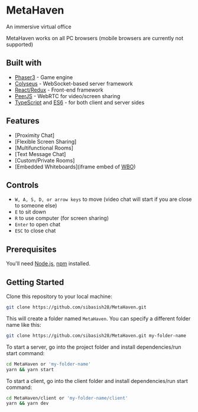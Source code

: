 # MetaHaven

An immersive virtual office 

MetaHaven works on all PC browsers (mobile browsers are currently not supported)

## Built with

- [Phaser3](https://github.com/photonstorm/phaser) - Game engine
- [Colyseus](https://github.com/colyseus/colyseus) - WebSocket-based server framework
- [React/Redux](https://github.com/facebook/react) - Front-end framework
- [PeerJS](https://github.com/peers/peerjs) - WebRTC for video/screen sharing
- [TypeScript](https://github.com/microsoft/TypeScript) and [ES6](https://github.com/eslint/eslint) - for both client and server sides

## Features

- [Proximity Chat]
- [Flexible Screen Sharing]
- [Multifunctional Rooms]
- [Text Message Chat]
- [Custom/Private Rooms]
- [Embedded Whiteboards](iframe embed of [WBO](https://github.com/lovasoa/whitebophir))

## Controls

- `W, A, S, D, or arrow keys` to move (video chat will start if you are close to someone else)
- `E` to sit down
- `R` to use computer (for screen sharing)
- `Enter` to open chat
- `ESC` to close chat

## Prerequisites

You'll need [Node.js](https://nodejs.org/en/), [npm](https://www.npmjs.com/) installed.

## Getting Started

Clone this repository to your local machine:

```bash
git clone https://github.com/sibasish28/MetaHaven.git
```

This will create a folder named `MetaHaven`. You can specify a different folder name like this:

```bash
git clone https://github.com/sibasish28/MetaHaven.git my-folder-name
```

To start a server, go into the project folder and install dependencies/run start command:

```bash
cd MetaHaven or 'my-folder-name'
yarn && yarn start
```

To start a client, go into the client folder and install dependencies/run start command:

```bash
cd MetaHaven/client or 'my-folder-name/client'
yarn && yarn dev
```
